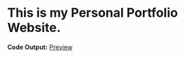 # This is my Personal Portfolio Website.

**Code Output:** [Preview](https://sushilkumar567.github.io/1-personal-portfolio-website/)
